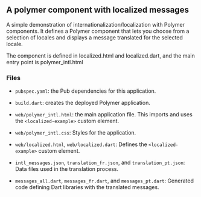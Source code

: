 ## A polymer component with localized messages

A simple demonstration of internationalization/localization
with Polymer components. It defines a Polymer component that lets you
choose from a selection of locales and displays a message translated
for the selected locale.

The component is defined in localized.html and localized.dart, and the
main entry point is polymer_intl.html

### Files

* `pubspec.yaml`: the Pub dependencies for this application.

* `build.dart`: creates the deployed Polymer application.

* `web/polymer_intl.html`: the main application file. This imports and
uses the `<localized-example>` custom element.

* `web/polymer_intl.css`: Styles for the application.

* `web/localized.html`, `web/localized.dart`: Defines the 
`<localized-example>` custom element.

* `intl_messages.json`, `translation_fr.json`, and `translation_pt.json`:
Data files used in the translation process.

* `messages_all.dart`, `messages_fr.dart`, and `messages_pt.dart`:
Generated code defining Dart libraries with the translated messages.
